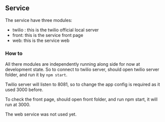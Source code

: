 ## Service

 The service have three modules:

 - twilio : this is the twilio official local server
 - front: this is the service front page
 - web: this is the service web


### How to

 All there modules are independently running along side for now at development state. So to connect to twilio server, should open twilio server folder, and run it by ```npm start```.

 Twilio server will listen to 8081, so to change the app config is required as it used 3000 before.

 To check the front page, should open front folder, and run npm start, it will run at 3000.

 The web service was not used yet.
